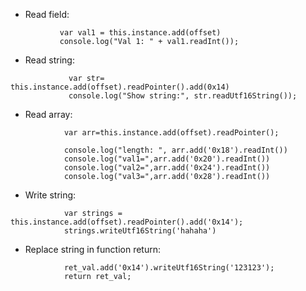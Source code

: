 - Read field:

```
           var val1 = this.instance.add(offset)
           console.log("Val 1: " + val1.readInt());
```
- Read string:  

```
             var str= this.instance.add(offset).readPointer().add(0x14)
             console.log("Show string:", str.readUtf16String());
```
- Read array: 

```
            var arr=this.instance.add(offset).readPointer();

            console.log("length: ", arr.add('0x18').readInt())
            console.log("val1=",arr.add('0x20').readInt())
            console.log("val2=",arr.add('0x24').readInt())
            console.log("val3=",arr.add('0x28').readInt())

```
- Write string:

```
            var strings = this.instance.add(offset).readPointer().add('0x14');
            strings.writeUtf16String('hahaha')
```
- Replace string in function return:

```
            ret_val.add('0x14').writeUtf16String('123123');
            return ret_val;
```
